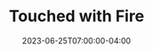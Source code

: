 ---
title: Touched with Fire
date: 2023-06-25T07:00:00-04:00
draft: false
ShowToc: true
tags:
  - fire
  - creativity
cover:
  image: dalle-touched-with-fire.jpg
  # can also paste direct link from external site
  # ex. https://i.ibb.co/K0HVPBd/paper-mod-profilemode.png
  # alt:
  caption: | 
    Touched with fire, by another with the same
    Credits to DALLE for the above image, made using a prompt of:
    touched with fire, in the style of starry night
  relative: true # To use relative path for cover image, used in hugo Page-bundles
---